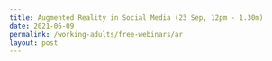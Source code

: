 ```yaml
---
title: Augmented Reality in Social Media (23 Sep, 12pm - 1.30m)
date: 2021-06-09
permalink: /working-adults/free-webinars/ar
layout: post
---
```



